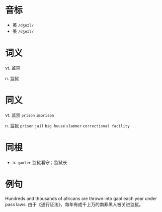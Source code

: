 # 音标

- 英 `/dʒeɪl/`
- 美 `/dʒeɪl/`

# 词义

vt. 监禁


n. 监狱


# 同义

vt. 监禁
`prison` `imprison`

n. 监狱
`prison` `jail` `big house` `slammer` `correctional facility`

# 同根

- n. `gaoler` 监狱看守；监狱长

# 例句

Hundreds and thousands of africans are thrown into gaol each year under pass laws.
由于《通行证法》，每年有成千上万的南非黑人被关进监狱。


